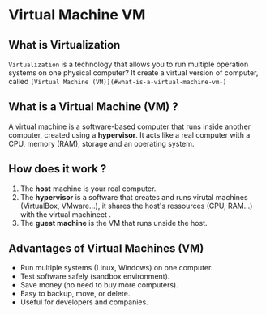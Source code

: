 # Virtual Machine VM
## What is Virtualization
`Virtualization` is a technology that allows you to run multiple operation systems on one physical computer? It create a virtual version of computer, called `[Virtual Machine (VM)](#what-is-a-virtual-machine-vm-)`

## What is a Virtual Machine (VM) ?
A virtual machine is a software-based computer that runs inside another computer, created using a **hypervisor**. 
It acts like a real computer with a CPU, memory (RAM), storage and an operating system. 

## How does it work ?
1. The **host** machine is your real computer.
2. The **hypervisor** is a software that creates and runs virutal machines (VirtualBox, VMware...), it shares the host's ressources (CPU, RAM...) with the virtual machineet .
3. The **guest machine** is the VM that runs unside the host.

## Advantages of Virtual Machines (VM)
- Run multiple systems (Linux, Windows) on one computer.
- Test software safely (sandbox environment).
- Save money (no need to buy more computers).
- Easy to backup, move, or delete.
- Useful for developers and companies.